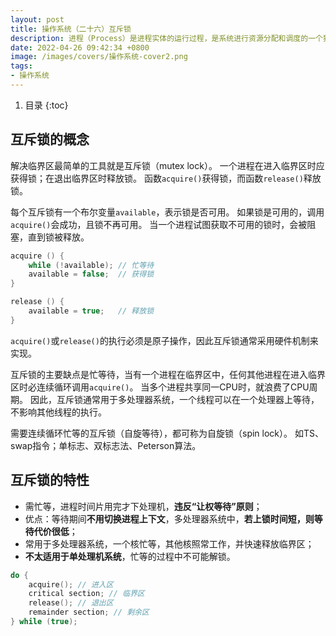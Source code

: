 ```yaml
---
layout: post 
title: 操作系统（二十六）互斥锁
description: 进程（Process）是进程实体的运行过程，是系统进行资源分配和调度的一个独立单位。
date: 2022-04-26 09:42:34 +0800 
image: /images/covers/操作系统-cover2.png
tags:
- 操作系统
---
```


1. 目录
{:toc}

## 互斥锁的概念
解决临界区最简单的工具就是互斥锁（mutex lock）。
一个进程在进入临界区时应获得锁；在退出临界区时释放锁。
函数`acquire()`获得锁，而函数`release()`释放锁。

每个互斥锁有一个布尔变量`available`，表示锁是否可用。
如果锁是可用的，调用`acquire()`会成功，且锁不再可用。
当一个进程试图获取不可用的锁时，会被阻塞，直到锁被释放。

```c 
acquire () {
    while (!available); // 忙等待
    available = false;  // 获得锁
}

release () {
    available = true;   // 释放锁
}
```

`acquire()`或`release()`的执行必须是原子操作，因此互斥锁通常采用硬件机制来实现。

互斥锁的主要缺点是忙等待，当有一个进程在临界区中，任何其他进程在进入临界区时必连续循环调用`acquire()`。
当多个进程共享同一CPU时，就浪费了CPU周期。
因此，互斥锁通常用于多处理器系统，一个线程可以在一个处理器上等待，不影响其他线程的执行。

需要连续循环忙等的互斥锁（自旋等待），都可称为自旋锁（spin lock）。
如TS、swap指令；单标志、双标志法、Peterson算法。

## 互斥锁的特性
- 需忙等，进程时间片用完才下处理机，**违反“让权等待”原则**； 
- 优点：等待期间**不用切换进程上下文**，多处理器系统中，**若上锁时间短，则等待代价很低**；
- 常用于多处理器系统，一个核忙等，其他核照常工作，并快速释放临界区；
- **不太适用于单处理机系统**，忙等的过程中不可能解锁。

```c
do {
    acquire(); // 进入区
    critical section; // 临界区
    release(); // 退出区
    remainder section; // 剩余区
} while (true);
```
